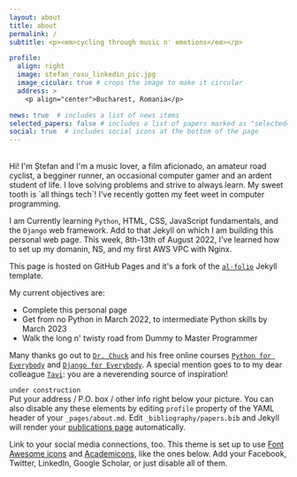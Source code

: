 ```yaml
---
layout: about
title: about
permalink: /
subtitle: <p><em>cycling through music n' emotions</em></p>

profile:
  align: right
  image: stefan_rosu_linkedin_pic.jpg
  image_cicular: true # crops the image to make it circular
  address: >
    <p align="center">Bucharest, Romania</p>

news: true  # includes a list of news items
selected_papers: false # includes a list of papers marked as "selected={true}"
social: true  # includes social icons at the bottom of the page
---
```

<br>
Hi! I'm Ștefan and I'm a music lover, a film aficionado, an amateur road cyclist, a begginer runner, an occasional computer gamer and an ardent student of life. I love solving problems and strive to always learn. My sweet tooth is `all things tech`! I've recently gotten my feet weet in computer programming. 

I am Currently learning `Python`, HTML, CSS, JavaScript fundamentals, and the `Django` web framework. Add to that Jekyll on which I am building this
personal web page. This week, 8th-13th of August 2022, I've learned how to set up my domanin, NS, and my first AWS VPC with Nginx.

This page is hosted on GitHub Pages and it's a fork of the [`al-folio`](https://github.com/alshedivat/al-folio) Jekyll template. 

My current objectives are:
<ul>
  <li>Complete this personal page</li>
  <li>Get from no Python in March 2022, to intermediate Python skills by March 2023</li>
  <li>Walk the long n' twisty road from Dummy to Master Programmer</li>
</ul>

Many thanks go out to [`Dr. Chuck`](http://www.dr-chuck.com) and his free online courses [`Python for Everybody`](https://www.py4e.com) and [`Django for Everybody`](https://www.dj4e.com). A special mention goes to to my dear colleague [`Tavi`](https://www.linkedin.com/in/octavian-erdei-53086223/): you are a neverending source of inspiration!

`under construction`<br>
Put your address / P.O. box / other info right below your picture. You can also disable any these elements by editing `profile` property of the YAML header of your `_pages/about.md`. Edit `_bibliography/papers.bib` and Jekyll will render your [publications page](/al-folio/publications/) automatically.

Link to your social media connections, too. This theme is set up to use [Font Awesome icons](http://fortawesome.github.io/Font-Awesome/) and [Academicons](https://jpswalsh.github.io/academicons/), like the ones below. Add your Facebook, Twitter, LinkedIn, Google Scholar, or just disable all of them.
